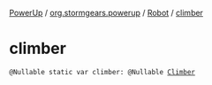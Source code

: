 [PowerUp](../../index.md) / [org.stormgears.powerup](../index.md) / [Robot](index.md) / [climber](./climber.md)

# climber

`@Nullable static var climber: @Nullable `[`Climber`](../../org.stormgears.powerup.subsystems.elevatorclimber/-climber/index.md)